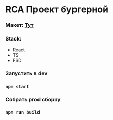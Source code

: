 # RCA Проект бургерной

### Макет: [Тут](https://www.figma.com/design/zFGN2O5xktHl9VmoOieq5E/React-_-%D0%9F%D1%80%D0%BE%D0%B5%D0%BA%D1%82%D0%BD%D1%8B%D0%B5-%D0%B7%D0%B0%D0%B4%D0%B0%D1%87%D0%B8_external_link?node-id=0-1&node-type=canvas&t=p6h2zSrejuYbSTSE-0)

### Stack:

- React
- TS
- FSD

### Запустить в dev

### `npm start`

### Собрать prod сборку

### `npm run build`
